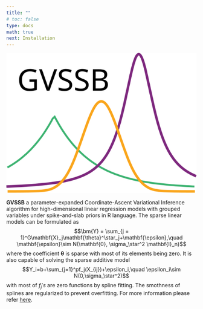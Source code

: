 ```yaml
---
title: ""
# toc: false
type: docs
math: true
next: Installation
---
```

![](GVSSB_icon.svg)

**GVSSB** a parameter-expanded Coordinate-Ascent Variational Inference algorithm for high-dimensional linear regression models with grouped variables under spike-and-slab priors in R language. The sparse linear models can be formulated as
$$\bm{Y} = \sum_{j = 1}^G\mathbf{X}_j\mathbf{\theta}^\star_j+\mathbf{\epsilon},\quad \mathbf{\epsilon}\sim N(\mathbf{0}, \sigma_\star^2 \mathbf{I}_n)$$
where the coefficient $\mathbf{\theta}$ is sparse with most of its elements being zero. It is also capable of solving the sparse additive model
$$Y_i=b+\sum_{j=1}^pf_j(X_{ij})+\epsilon_i,\quad \epsilon_i\sim N(0,\sigma_\star^2)$$
with most of $f_j's$ are zero functions by spline fitting. The smothness of splines are regularized to prevent overfitting. For more information please refer [here](https://arxiv.org/abs/2309.16855).

<!-- {{< cards >}}
  {{< card link="Documentation" title="Docs" icon="book-open" >}}
{{< /cards >}}
{{< cards >}}
  {{< card link="s" title="Docs" icon="book-open" >}}
{{< /cards >}} -->
